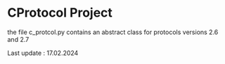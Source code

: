 # CProtocol Project

the file c_protcol.py contains an abstract class for protocols versions 2.6 and 2.7

Last update : 17.02.2024
